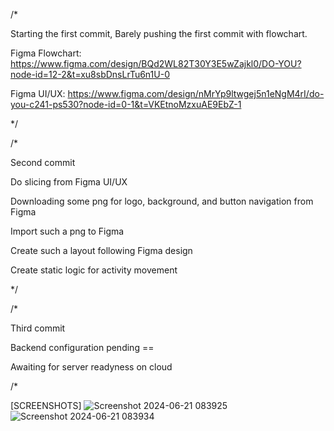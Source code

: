 /*

Starting the first commit, Barely pushing the first commit with flowchart.

Figma Flowchart: https://www.figma.com/design/BQd2WL82T30Y3E5wZajkl0/DO-YOU?node-id=12-2&t=xu8sbDnsLrTu6n1U-0

Figma UI/UX: https://www.figma.com/design/nMrYp9ltwgej5n1eNgM4rI/do-you-c241-ps530?node-id=0-1&t=VKEtnoMzxuAE9EbZ-1

*/

/*

Second commit 

Do slicing from Figma UI/UX

Downloading some png for logo, background, and button navigation from Figma 

Import such a png to Figma

Create such a layout following Figma design

Create static logic for activity movement

*/

/* 

Third commit 

Backend configuration pending == 

Awaiting for server readyness on cloud

/*


[SCREENSHOTS]
![Screenshot 2024-06-21 083925](https://github.com/Rizautomo/Do-You/assets/78152595/58cedda2-5884-4f22-a44f-2a7261374616)
![Screenshot 2024-06-21 083934](https://github.com/Rizautomo/Do-You/assets/78152595/1c58f568-0106-4cfb-9c5a-247054ca4cb5)


